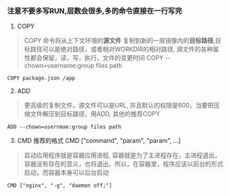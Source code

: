 ### 注意不要多写RUN,层数会很多,多的命令直接在一行写完

1. COPY
> COPY 命令将从上下文环境的**源文件** 复制到新的一层镜像内的**目标路径**,目标路径可以是绝对路径，或者相对WORKDIR的相对路径,  源文件的各种属性都会保留，读，写，执行，文件的变更时间 COPY --chown=username:group files path
```docker
COPY package.json /app
```
2. ADD
> 更高级的复制文件，源文件可以是URL, 并且默认的权限是600，当要把压缩文件解压到目标路径，用ADD, 其他的推荐COPY  
```docker
ADD --chown=usernmae:group files path
```

3. CMD 推荐的格式 CMD ["command", "param", "param", ...] 
> 启动应用程序就是容器应用进程, 容器就是为了主进程存在，主进程退出，容器没有存在的意义，也将退出。所以，在容器里，程序应该以前台的形式启动，而容器本身可以后台启动
```docker
CMD ["nginx", "-g", "daemon off;"]
```
